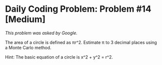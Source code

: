 # Daily Coding Problem: Problem #14 [Medium] 

_This problem was asked by Google._

The area of a circle is defined as πr^2. Estimate π  to 3 decimal places using a Monte Carlo method.

Hint: The basic equation of a circle is x^2 + y^2 = r^2.
